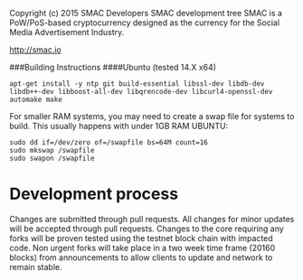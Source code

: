 Copyright (c) 2015 SMAC Developers
SMAC development tree
SMAC is a PoW/PoS-based cryptocurrency designed as the currency for the Social Media Advertisement Industry.

http://smac.io


###Building Instructions
####Ubuntu (tested 14.X x64)
````
apt-get install -y ntp git build-essential libssl-dev libdb-dev libdb++-dev libboost-all-dev libqrencode-dev libcurl4-openssl-dev automake make
````

For smaller RAM systems, you may need to create a swap file for systems to build.
This usually happens with under 1GB RAM
UBUNTU:
````
sudo dd if=/dev/zero of=/swapfile bs=64M count=16
sudo mkswap /swapfile
sudo swapon /swapfile
````

Development process
===========================
Changes are submitted through pull requests. All changes for minor updates will be accepted through pull requests.
Changes to the core requiring any forks will be proven tested using the testnet block chain with impacted code. Non
urgent forks will take place in a two week time frame (20160 blocks) from announcements to allow clients to update and
network to remain stable.
